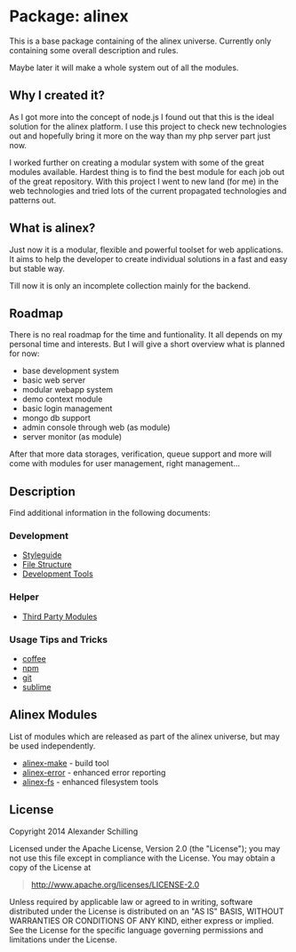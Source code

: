 Package: alinex
=================================================

This is a base package containing of the alinex universe. Currently only
containing some overall description and rules.

Maybe later it will make a whole system out of all the modules.


Why I created it?
-------------------------------------------------

As I got more into the concept of node.js I found out that this is the ideal
solution for the alinex platform. I use this project to check new technologies
out and hopefully bring it more on the way than my php server part just now.

I worked further on creating a modular system with some of the great modules
available. Hardest thing is to find the best module for each job out of the
great repository.
With this project I went to new land (for me) in the web technologies and tried
lots of the current propagated technologies and patterns out.


What is alinex?
-------------------------------------------------

Just now it is a modular, flexible and powerful toolset for web applications.
It aims to help the developer to create individual solutions in a fast and easy
but stable way.

Till now it is only an incomplete collection mainly for the backend.


Roadmap
-------------------------------------------------

There is no real roadmap for the time and funtionality. It all depends on my
personal time and interests. But I will give a short overview what is planned
for now:

- base development system
- basic web server
- modular webapp system
- demo context module
- basic login management
- mongo db support
- admin console through web (as module)
- server monitor (as module)

After that more data storages, verification, queue support and more will come
with modules for user management, right management...


Description
-------------------------------------------------

Find additional information in the following documents:

### Development

- [Styleguide](src/doc/styleguide.md.html)
- [File Structure](src/doc/filestructure.md.html)
- [Development Tools](src/doc/developtools.md.html)

### Helper

- [Third Party Modules](src/doc/3rdparty.md.html)

### Usage Tips and Tricks

- [coffee](src/doc/coffee.md.html)
- [npm](src/doc/npm.md.html)
- [git](src/doc/git.md.html)
- [sublime](src/doc/sublime.md.html)


Alinex Modules
-------------------------------------------------

List of modules which are released as part of the alinex universe, but may be
used independently.

- [alinex-make](http://alinex.github.io/node-make) - build tool
- [alinex-error](http://alinex.github.io/node-error) - enhanced error reporting
- [alinex-fs](http://alinex.github.io/node-fs) - enhanced filesystem tools


License
-------------------------------------------------

Copyright 2014 Alexander Schilling

Licensed under the Apache License, Version 2.0 (the "License");
you may not use this file except in compliance with the License.
You may obtain a copy of the License at

>  <http://www.apache.org/licenses/LICENSE-2.0>

Unless required by applicable law or agreed to in writing, software
distributed under the License is distributed on an "AS IS" BASIS,
WITHOUT WARRANTIES OR CONDITIONS OF ANY KIND, either express or implied.
See the License for the specific language governing permissions and
limitations under the License.
